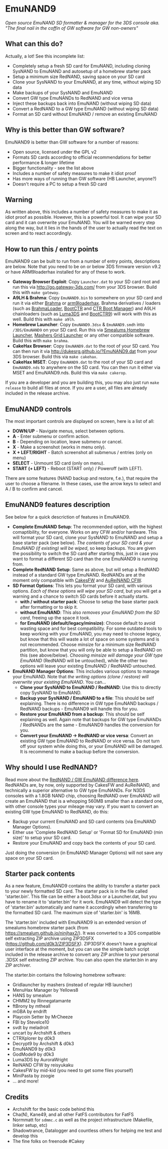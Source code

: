 # EmuNAND9
_Open source EmuNAND SD formatter & manager for the 3DS console
aka. "The final nail in the coffin of GW software for GW non-owners"_

## What can this do?
Actually, a lot! See this incomplete list:
* Completely setup a fresh SD card for EmuNAND, including cloning SysNAND to EmuNAND and autosetup of a homebrew starter pack
* Setup a minimum size RedNAND, saving space on your SD card
* Clone your SysNAND to your EmuNAND, at any time, without wiping SD data
* Make backups of your SysNAND and EmuNAND
* Convert GW type EmuNANDs to RedNAND and vice versa 
* Inject these backups back into EmuNAND (without wiping SD data)
* Convert a RedNAND to a GW type EmuNAND (without wiping SD data)
* Format an SD card without EmuNAND / remove an existing EmuNAND

## Why is this better than GW software?
EmuNAND9 is better than GW software for a number of reasons:
* Open source, licensed under the GPL v2
* Formats SD cards according to official recommendations for better performance & longer lifetime
* Bigger functionality - see the list above
* Includes a number of safety measures to make it idiot proof
* Has more ways of running than GW software (HB Launcher, anyone?)
* Doesn't require a PC to setup a fresh SD card

## Warning
As written above, this includes a number of safety measures to make it as idiot proof as possible. However, this is a powerful tool. It can wipe your SD card and it can overwrite your EmuNAND. You will be warned every step along the way, but it lies in the hands of the user to actually read the text on screen and to react accordingly.

## How to run this / entry points
EmuNAND9 can be built to run from a number of entry points, descriptions are below. Note that you need to be on or below 3DS firmware version v9.2 or have ARM9loaderhax installed for any of these to work.
* __Gateway Browser Exploit__: Copy `Launcher.dat` to your SD card root and run this via http://go.gateway-3ds.com/ from your 3DS browser. Build this with `make gateway`.
* __A9LH & Brahma__: Copy `EmuNAND9.bin` to somewhere on your SD card and run it via either [Brahma](https://github.com/delebile/Brahma2) or [arm9loaderhax](https://github.com/Plailect/Guide/wiki). Brahma derivatives / loaders (such as [BrahmaLoader](https://gbatemp.net/threads/release-easily-load-payloads-in-hb-launcher-via-brahma-2-mod.402857/), [BootCTR](https://gbatemp.net/threads/re-release-bootctr-a-simple-boot-manager-for-3ds.401630/) and [CTR Boot Manager](https://gbatemp.net/threads/ctrbootmanager-3ds-boot-manager-loader-homemenuhax.398383/)) and A9LH chainloaders (such as [Luma3DS](https://github.com/AuroraWright/Luma3DS) and [BootCTR9](https://github.com/hartmannaf/BootCtr9)) will work with this as well. Build this with `make a9lh`.
* __Homebrew Launcher__: Copy `EmuNAND9.3dsx` & `EmuNAND9.smdh` into `/3DS/EmuNAND9` on your SD card. Run this via [Smealums Homebrew Launcher](http://smealum.github.io/3ds/), [Mashers Grid Launcher](https://gbatemp.net/threads/release-homebrew-launcher-with-grid-layout.397527/) or any other compatible software. Build this with `make brahma`.
* __CakeHax Browser__: Copy `EmuNAND9.dat` to the root of your SD card. You can then run it via http://dukesrg.github.io/?EmuNAND9.dat from your 3DS browser. Build this via `make cakehax`.
* __CakeHax MSET__: Copy `EmuNAND9.dat` to the root of your SD card and `EmuNAND9.nds` to anywhere on the SD card. You can then run it either via MSET and EmuNAND9.nds. Build this via `make cakerop`.

If you are a developer and you are building this, you may also just run `make release` to build all files at once. If you are a user, all files are already included in the release archive.

## EmuNAND9 controls
The most important controls are displayed on screen, here is a list of all:
* __DOWN__/__UP__ - Navigate menus, select between options.
* __A__ - Enter submenu or confirm action.
* __B__ - Depending on location, leave submenu or cancel.
* __X__ - Make a screenshot (works in menu only).
* __X + LEFT/RIGHT__ - Batch screenshot all submenus / entries (only on menu)
* __SELECT__ - Unmount SD card (only on menu).
* __START (+ LEFT)__ - Reboot (START only) / Poweroff (with LEFT).

There are some features (NAND backup and restore, f.e.), that require the user to choose a filename. In these cases, use the arrow keys to select and A / B to confirm and cancel.

## EmuNAND9 features description
See below for a quick descriction of features in EmuNAND9.
* __Complete EmuNAND Setup__: The recommended option, with the highest comaptibility, for everyone. Works on any CFW and/or hardware. This will format your SD card, clone your SysNAND to EmuNAND and setup a base starter pack (see below). _The contents of your SD card & your EmuNAND (if existing) will be wiped_, so keep backups. You are given the possibility to switch the SD card after starting this, just in case you want to format a different SD card than the one EmuNAND9 is running from.
* __Complete RedNAND Setup__: Same as above, but will setup a RedNAND instead of a standard GW type EmuNAND. RedNANDs are at the moment only compatible with [CakesFW](https://github.com/mid-kid/CakesForeveryWan) and [AuReiNAND CFW](https://github.com/AuroraWright/AuReiNand).
* __SD Format Options__: This lets you format your SD card, with various options. _Each of these options will wipe your SD card_, but you will get a warning and a chance to switch SD cards before it actually starts.
  * __with / without starter pack__: Choose to setup the base starter pack after formatting or to skip it.
  * __without EmuNAND__: This also _removes your EmuNAND from the SD card_, freeing up the space it took.
  * __for EmuNAND (default/legacy/minsize)__: Choose default to avoid wasting space and for best compatibility. For some outdated tools to keep working with your EmuNAND, you may need to choose legacy, but know that this will waste a lot of space on some systems and is not recommended. Choose minsize for a minimum size RedNAND partition, but know that you will only be able to setup a RedNAND on this (see above/below). _Choosing minsize will damage your GW type EmuNAND_ (RedNAND will be untouched), while the other two options will leave your existing EmuNAND / RedNAND untouched.
* __EmuNAND Manager Options__: This includes various options to manage your EmuNAND. Note that _the writing options (clone / restore) will overwrite your existing EmuNAND_. You can...
  * __Clone your SysNAND to EmuNAND / RedNAND__: Use this to directly copy SysNAND to EmuNAND.
  * __Backup your SysNAND / EmuNAND to a file__: This should be self explaining. There is no difference in GW type EmuNAND backups / RedNAND backups - EmuNAND9 will handle this for you.
  * __Restore your EmuNAND from a backup__: This should be self explaining as well. Again note that backups for GW type EmuNANDs / RedNANDs are the same - EmuNAND9 handles the conversion for you.
  * __Convert your EmuNAND -> RedNAND or vice versa__: Convert an existing GW type EmuNAND to RedNAND or vice versa. Do not turn off your system while doing this, or your EmuNAND will be damaged. It is recommend to make a backup before the conversion.

## Why should I use RedNAND?
Read more about the [RedNAND / GW EmuNAND difference here](https://gbatemp.net/threads/emunand-rednand-technical-implementation.401969/#post-5783813). RedNANDs are, by now, only supported by CakesFW and AuReiNAND, and technically a superior alternative to GW type EmuNANDs. For N3DS consoles with a 1.8GB NAND chip, choosing RedNAND over EmuNAND will create an EmuNAND that is a whopping 560MB smaller than a standard one, with other console types your mileage may vary. If you want to convert an existing GW type EmuNAND to RedNAND, do this:
* Backup your current EmuNAND and SD card contents (via EmuNAND Manager Options).
* Either use 'Complete RedNAND Setup' or 'Format SD for EmuNAND (min size)' to setup your SD card.
* Restore your EmuNAND and copy back the contents of your SD card.

Just doing the conversion (in EmuNAND Manager Options) will not save any space on your SD card.

## Starter pack contents
As a new feature, EmuNAND9 contains the ability to transfer a starter pack to your newly formatted SD card. The starter pack is in the file called 'starter.bin'. This file can be either a boot.3dsx or a Launcher.dat, but you have to rename it to 'starter.bin' for it work. EmuNAND9 will detect the type of 'starter.bin' automatically and name it accordingly when transferring to the formatted SD card. The maximum size of 'starter.bin' is 16MB.

The 'starter.bin' included with EmuNAND9 is an extended version of smealums homebrew starter pack (from https://smealum.github.io/ninjhax2/). It was converted to a 3DS compatible self extracting ZIP archive using ZIP3DSFX (https://github.com/d0k3/ZIP3DSFX). ZIP3DSFX doesn't have a graphical user interface at the moment, but you can use the simple batch script included in the release archive to convert any ZIP archive to your personal .3DSX self extracting ZIP archive. You can also open the starter.bin in any ZIP archiver.

The starter.bin contains the following homebrew software:
* Gridlauncher by mashers (instead of regular HB launcher)
* MenuHax Manager by Yellows8
* HANS by smealum
* CHMM2 by Rinnegatamante
* ftBrony by mtheall
* mGBA by endrift
* Playcoin Setter by MrCheeze
* FBI by SteveIce10
* svdt by meladroit
* uncart by Archshift & others
* CTRXplorer by d0k3
* Decrypt9 by Archshift & d0k3
* EmuNAND9 by d0k3
* GodMode9 by d0k3
* Luma3DS by AuroraWright
* ReiNAND CFW by reisyukaku
* CakesFW by mid-kid (you need to get some files yourself)
* MiniPasta by zoogie
* ... and more!

## Credits
* Archshift for the basic code behind this
* Cha(N), Kane49, and all other FatFS contributors for FatFS
* Normmatt for `sdmmc.c` as well as the project infrastructure (Makefile, linker setup, etc)
* Shadowtrance, Datalogger and countless others for helping me test and develop this
* The fine folks on freenode #Cakey
